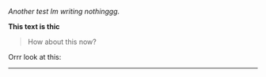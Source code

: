 *Another test Im writing nothinggg.*

**This text is thic**
> How about this now?

Orrr look at this:

***

